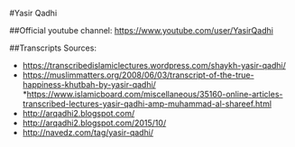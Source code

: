 #Yasir Qadhi

##Official youtube channel: https://www.youtube.com/user/YasirQadhi

##Transcripts Sources:

* https://transcribedislamiclectures.wordpress.com/shaykh-yasir-qadhi/
* https://muslimmatters.org/2008/06/03/transcript-of-the-true-happiness-khutbah-by-yasir-qadhi/
*https://www.islamicboard.com/miscellaneous/35160-online-articles-transcribed-lectures-yasir-qadhi-amp-muhammad-al-shareef.html
* http://arqadhi2.blogspot.com/
* http://arqadhi2.blogspot.com/2015/10/
* http://navedz.com/tag/yasir-qadhi/